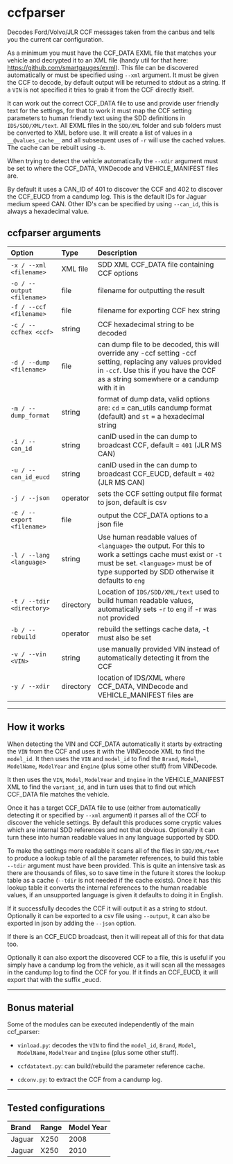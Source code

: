 # ccfparser

Decodes Ford/Volvo/JLR CCF messages taken from the canbus and tells you the current car configuration.

As a minimum you must have the CCF_DATA EXML file that matches your vehicle and decrypted it to an XML file (handy util for that here: https://github.com/smartgauges/exml). This file can be discovered automatically or must be specified using `--xml` argument. It must be given the CCF to decode, by default output will be returned to stdout as a string. If a `VIN` is not specified it tries to grab it from the CCF directly itself.

It can work out the correct CCF_DATA file to use and provide user friendly text for the settings, for that to work it must map the CCF setting parameters to human friendly text using the SDD definitions in `IDS/SDD/XML/text`. All EXML files in the `SDD/XML` folder and sub folders must be converted to XML before use. It will create a list of values in a `__@values_cache__` and all subsequent uses of `-r` will use the cached values. The cache can be rebuilt using `-b`.

When trying to detect the vehicle automatically the `--xdir` argument must be set to where the CCF_DATA, VINDecode and VEHICLE_MANIFEST files are.

By default it uses a CAN_ID of 401 to discover the CCF and 402 to discover the CCF_EUCD from a candump log. This is the default IDs for Jaguar medium speed CAN. Other ID's can be specified by using `--can_id`, this is always a hexadecimal value.

## ccfparser arguments

| Option | Type | Description |
|:------|:-----|:------------|
|`-x / --xml <filename>`|XML file|SDD XML CCF_DATA file containing CCF options|
|`-o / --output <filename>`|file|filename for outputting the result|
|`-f / --ccf <filename>`|file|filename for exporting CCF hex string|
|`-c / --ccfhex <ccf>`|string|CCF hexadecimal string to be decoded|
|`-d / --dump <filename>`|file|can dump file to be decoded, this will override any -ccf setting -ccf setting, replacing any values provided in `-ccf`. Use this if you have the CCF as a string somewhere or a candump with it in|
|`-m / --dump_format`|string|format of dump data, valid options are: `cd` = can_utils candump format (default) and `st` = a hexadecimal string|
|`-i / --can_id`|string|canID used in the can dump to broadcast CCF, default = `401` (JLR MS CAN)|
|`-u / --can_id_eucd`|string|canID used in the can dump to broadcast CCF_EUCD, default = `402` (JLR MS CAN)|
|`-j / --json`|operator|sets the CCF setting output file format to json, default is csv|
|`-e / --export <filename>`|file|output the CCF_DATA options to a json file|
|`-l / --lang <language>`|string|Use human readable values of `<language>` the output. For this to work a settings cache must exist or `-t` must be set. `<language>` must be of type supported by SDD otherwise it defaults to `eng`|
|`-t / --tdir <directory>`|directory|Location of `IDS/SDD/XML/text` used to build human readable values, automatically sets -r to `eng` if -r was not provided|
|`-b / --rebuild`|operator|rebuild the settings cache data, -t must also be set|
|`-v / --vin <VIN>`|string|use manually provided VIN instead of automatically detecting it from the CCF|
|`-y / --xdir`|directory|location of IDS/XML where CCF_DATA, VINDecode and VEHICLE_MANIFEST files are|

---

## How it works

When detecting the VIN and CCF_DATA automatically it starts by extracting the `VIN` from the CCF and uses it with the VINDecode XML to find the `model_id`. It then uses the `VIN` and `model_id` to find the `Brand`, `Model`, `ModelName`, `ModelYear` and `Engine` (plus some other stuff) from VINDecode.

It then uses the `VIN`, `Model`, `ModelYear` and `Engine` in the VEHICLE_MANIFEST XML to find the `variant_id`, and in turn uses that to find out which CCF_DATA file matches the vehicle.

Once it has a target CCF_DATA file to use (either from automatically detecting it or specified by `--xml` argument) it parses all of the CCF to discover the vehicle settings. By default this produces some cryptic values which are internal SDD references and not that obvious. Optionally it can turn these into human readable values in any language supported by SDD.

To make the settings more readable it scans all of the files in `SDD/XML/text` to produce a lookup table of all the parameter references, to build this table `--tdir` argument must have been provided. This is quite an intensive task as there are thousands of files, so to save time in the future it stores the lookup table as a cache (`--tdir` is not needed if the cache exists).  Once it has this lookup table it converts the internal references to the human readable values, if an unsupported language is given it defaults to doing it in English.

If it successfully decodes the CCF it will output it as a string to stdout. Optionally it can be exported to a csv file using `--output`, it can also be exported in json by adding the `--json` option.

If there is an CCF_EUCD broadcast, then it will repeat all of this for that data too.

Optionally it can also export the discovered CCF to a file, this is useful if you simply have a candump log from the vehicle, as it will scan all the messages in the candump log to find the CCF for you. If it finds an CCF_EUCD, it will export that with the suffix _eucd.

---

## Bonus material

Some of the modules can be executed independently of the main ccf_parser:

* `vinload.py`: decodes the `VIN` to find the `model_id`, `Brand`, `Model`, `ModelName`, `ModelYear` and `Engine` (plus some other stuff).

* `ccfdatatext.py`: can build/rebuild the parameter reference cache.

* `cdconv.py`: to extract the CCF from a candump log.

---

## Tested configurations

| Brand | Range | Model Year |
|:------|:-----|:------------|
|Jaguar|X250|2008|
|Jaguar|X250|2010|
